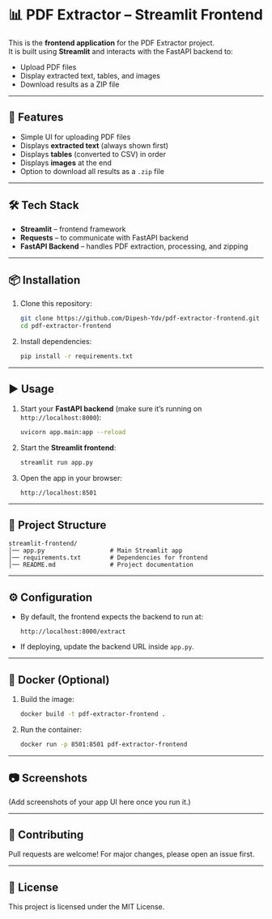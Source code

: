 # 📊 PDF Extractor – Streamlit Frontend

This is the **frontend application** for the PDF Extractor project.  
It is built using **Streamlit** and interacts with the FastAPI backend to:
- Upload PDF files
- Display extracted text, tables, and images
- Download results as a ZIP file

---

## 🚀 Features
- Simple UI for uploading PDF files
- Displays **extracted text** (always shown first)
- Displays **tables** (converted to CSV) in order
- Displays **images** at the end
- Option to download all results as a `.zip` file

---

## 🛠️ Tech Stack
- **Streamlit** – frontend framework
- **Requests** – to communicate with FastAPI backend
- **FastAPI Backend** – handles PDF extraction, processing, and zipping

---

## 📦 Installation

1. Clone this repository:
   ```bash
   git clone https://github.com/Dipesh-Ydv/pdf-extractor-frontend.git
   cd pdf-extractor-frontend
   ```

2. Install dependencies:
   ```bash
   pip install -r requirements.txt
   ```

---

## ▶️ Usage

1. Start your **FastAPI backend** (make sure it’s running on `http://localhost:8000`):
   ```bash
   uvicorn app.main:app --reload
   ```

2. Start the **Streamlit frontend**:
   ```bash
   streamlit run app.py
   ```

3. Open the app in your browser:
   ```
   http://localhost:8501
   ```

---

## 📁 Project Structure
```
streamlit-frontend/
│── app.py                  # Main Streamlit app
│── requirements.txt        # Dependencies for frontend
│── README.md               # Project documentation
```

---

## ⚙️ Configuration
- By default, the frontend expects the backend to run at:
  ```
  http://localhost:8000/extract
  ```
- If deploying, update the backend URL inside `app.py`.

---

## 🐳 Docker (Optional)

1. Build the image:
   ```bash
   docker build -t pdf-extractor-frontend .
   ```

2. Run the container:
   ```bash
   docker run -p 8501:8501 pdf-extractor-frontend
   ```

---

## 📷 Screenshots
(Add screenshots of your app UI here once you run it.)

---

## 🤝 Contributing
Pull requests are welcome! For major changes, please open an issue first.

---

## 📜 License
This project is licensed under the MIT License.
